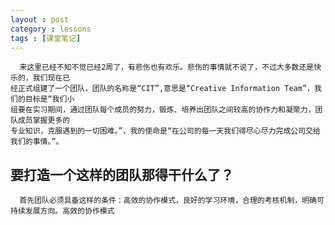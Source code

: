 ```yaml
---
layout : post
category : lessons
tags : [课堂笔记]
---
```

      来这里已经不知不觉已经2周了，有悲伤也有欢乐。悲伤的事情就不说了，不过大多数还是快乐的，我们现在已
	经正式组建了一个团队，团队的名称是“CIT”,意思是“Creative Information Team”，我们的目标是“我们小
	组要在实习期间，通过团队每个成员的努力，锻炼、培养出团队之间较高的协作力和凝聚力，团队成员掌握更多的
	专业知识，克服遇到的一切困难。”，我的使命是“在公司的每一天我们得尽心尽力完成公司交给我们的事情。”。
要打造一个这样的团队那得干什么了？
---------
      首先团队必须具备这样的条件：高效的协作模式，良好的学习环境，合理的考核机制，明确可持续发展方向。高效的协作模式 